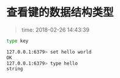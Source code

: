 # 查看键的数据结构类型
>time: 2018-02-26 14:43:39  
```bash
type key
```

```bash
127.0.0.1:6379> set hello world
OK
127.0.0.1:6379> type hello
string
```